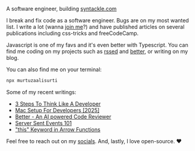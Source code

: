 A software engineer, building [syntackle.com](https://syntackle.com)

I break and fix code as a software engineer. Bugs are on my most wanted list. I write a lot (wanna [join me](https://syntackle.com/write/)?) and have published articles on several publications including css-tricks and freeCodeCamp.

Javascript is one of my favs and it's even better with Typescript. You can find me coding on my projects such as [rssed](https://rssed.netlify.app) and [better](https://github.com/murtuzaalisurti/better), or writing on my blog.

You can also find me on your terminal:

```bash
npx murtuzaalisurti
```

Some of my recent writings:

<!-- BLOG-POST-LIST:START -->
- [3 Steps To Think Like A Developer](https://syntackle.com/blog/looking-at-a-problem-as-a-developer/)
- [Mac Setup For Developers [2025]](https://syntackle.com/blog/mac-setup-for-developers/)
- [Better - An AI powered Code Reviewer](https://syntackle.com/blog/ai-powered-code-review-tool-better/)
- [Server Sent Events 101](https://syntackle.com/blog/server-sent-events/)
- [&quot;this&quot; Keyword in Arrow Functions](https://syntackle.com/blog/this-keyword-in-arrow-functions-javascript/)
<!-- BLOG-POST-LIST:END -->

Feel free to reach out on my [socials](https://murtuzaalisurti.github.io/#socials). And, lastly, I love open-source. ❤️
